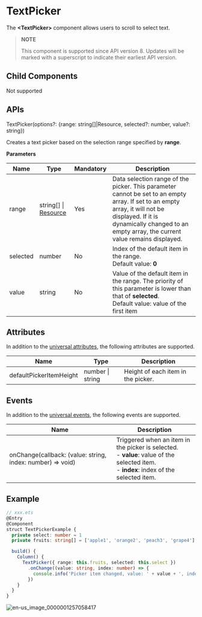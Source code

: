 # TextPicker

The **\<TextPicker>** component allows users to scroll to select text.

>  **NOTE**
>
>  This component is supported since API version 8. Updates will be marked with a superscript to indicate their earliest API version.


## Child Components

Not supported


## APIs

TextPicker(options?: {range: string[]|Resource, selected?: number, value?: string})

Creates a text picker based on the selection range specified by **range**.

**Parameters**

| Name| Type| Mandatory| Description|
| -------- | -------- | -------- | -------- |
| range | string[] \| [Resource](ts-types.md#resource) | Yes| Data selection range of the picker. This parameter cannot be set to an empty array. If set to an empty array, it will not be displayed. If it is dynamically changed to an empty array, the current value remains displayed.|
| selected | number | No| Index of the default item in the range.<br>Default value: **0**|
| value | string | No| Value of the default item in the range. The priority of this parameter is lower than that of **selected**.<br>Default value: value of the first item|

## Attributes

In addition to the [universal attributes](ts-universal-attributes-size.md), the following attributes are supported.

| Name| Type| Description|
| -------- | -------- | -------- |
| defaultPickerItemHeight | number \| string | Height of each item in the picker.|

## Events

In addition to the [universal events](ts-universal-events-click.md), the following events are supported.

| Name| Description|
| -------- | -------- |
| onChange(callback: (value: string, index: number) =&gt; void) | Triggered when an item in the picker is selected.<br>- **value**: value of the selected item.<br>- **index**: index of the selected item.|


## Example

```ts
// xxx.ets
@Entry
@Component
struct TextPickerExample {
  private select: number = 1
  private fruits: string[] = ['apple1', 'orange2', 'peach3', 'grape4']

  build() {
    Column() {
      TextPicker({ range: this.fruits, selected: this.select })
        .onChange((value: string, index: number) => {
          console.info('Picker item changed, value: ' + value + ', index: ' + index)
        })
    }
  }
}
```

![en-us_image_0000001257058417](figures/en-us_image_0000001257058417.png)
